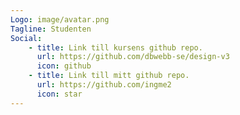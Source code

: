 ```yaml
---
Logo: image/avatar.png
Tagline: Studenten
Social:
    - title: Link till kursens github repo.
      url: https://github.com/dbwebb-se/design-v3
      icon: github
    - title: Link till mitt github repo.
      url: https://github.com/ingme2
      icon: star
---
```

